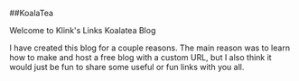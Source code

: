 ##KoalaTea

Welcome to Klink's Links Koalatea Blog

I have created this blog for a couple reasons.
The main reason was to learn how to make and host a free blog with a custom URL, 
but I also think it would just be fun to share some useful or fun links with you all. 

